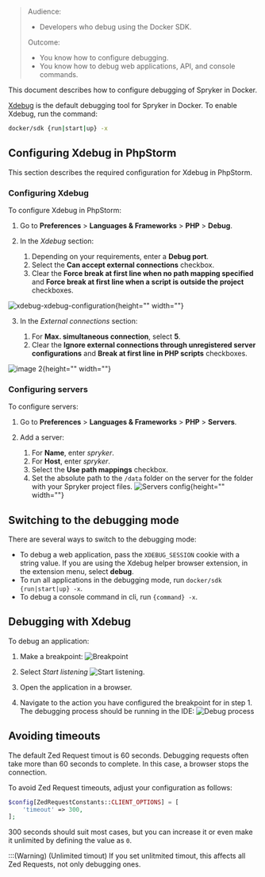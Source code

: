 > Audience:
>
> - Developers who debug using the Docker SDK.
>
> Outcome:
> - You know how to configure debugging.
> - You know how to debug web applications, API, and console commands.


This document describes how to configure debugging of Spryker in Docker.

[Xdebug](https://xdebug.org) is the default debugging tool for Spryker in Docker. To enable Xdebug, run the command:
```bash
docker/sdk {run|start|up} -x
``` 

## Configuring Xdebug in PhpStorm

This section describes the required configuration for Xdebug in PhpStorm.

### Configuring Xdebug

To configure Xdebug in PhpStorm:
1. Go to **Preferences** > **Languages & Frameworks** > **PHP** > **Debug**.

2. In the *Xdebug* section:

      1. Depending on your requirements, enter a **Debug port**.
      2. Select the **Can accept external connections** checkbox.
      3. Clear the **Force break at first line when no path mapping specified** and **Force break at first line when a script is outside the project** checkboxes.

![xdebug-xdebug-configuration](https://spryker.s3.eu-central-1.amazonaws.com/docs/Developer+Guide/Installation/Spryker+in+Docker/Debugging+Setup+in+Docker/xdebug-xdebug-configuration.png){height="" width=""}

3. In the *External connections* section:

      1. For **Max. simultaneous connection**, select **5**.
      2. Clear the **Ignore external connections through unregistered server configurations** and **Break at first line in PHP scripts** checkboxes.

![image 2](https://spryker.s3.eu-central-1.amazonaws.com/docs/Developer+Guide/Installation/Spryker+in+Docker/Debugging+Setup+in+Docker/xdebug-external-connections-configuration.png){height="" width=""}

### Configuring servers 
To configure servers:
1. Go to **Preferences** > **Languages & Frameworks** > **PHP** > **Servers**.

2. Add a server:

    1. For **Name**, enter *spryker*.
    2. For **Host**, enter *spryker*.
    3. Select the **Use path mappings** checkbox.
    4. Set the absolute path to the `/data` folder on the server for the folder with your Spryker project files.
    ![Servers config](https://spryker.s3.eu-central-1.amazonaws.com/docs/Developer+Guide/Installation/Spryker+in+Docker/Debugging+Setup+in+Docker/servers-confg.png){height="" width=""}
       

## Switching to the debugging mode
There are several ways to switch to the debugging mode:

* To debug a web application, pass the `XDEBUG_SESSION` cookie with a string value. If you are using the Xdebug helper browser extension, in the extension menu, select **debug**.
* To run all applications in the debugging mode, run `docker/sdk {run|start|up} -x`.
* To debug a console command in cli, run `{command} -x`.




## Debugging with Xdebug

To debug an application:

1. Make a breakpoint:
![Breakpoint](https://spryker.s3.eu-central-1.amazonaws.com/docs/Developer+Guide/Installation/Spryker+in+Docker/Debugging+Setup+in+Docker/breakpoint.png)

2. Select *Start listening* ![Start listening](https://spryker.s3.eu-central-1.amazonaws.com/docs/Developer+Guide/Installation/Spryker+in+Docker/Debugging+Setup+in+Docker/start-listening.png).

3. Open the application in a browser.

4. Navigate to the action you have configured the breakpoint for in step 1. The debugging process should be running in the IDE:
![Debug process](https://spryker.s3.eu-central-1.amazonaws.com/docs/Developer+Guide/Installation/Spryker+in+Docker/Debugging+Setup+in+Docker/debug-process.png)




## Avoiding timeouts

The default Zed Request timout is 60 seconds. Debugging requests often take more than 60 seconds to complete. In this case, a browser stops the connection. 

To avoid Zed Request timeouts, adjust your configuration as follows:
```php
$config[ZedRequestConstants::CLIENT_OPTIONS] = [
    'timeout' => 300,
];
```

300 seconds should suit most cases, but you can increase it or even make it unlimited by defining the value as `0`.

:::(Warning) (Unlimited timout)
If you set unlitmited timout, this affects all Zed Requests, not only debugging ones. 


